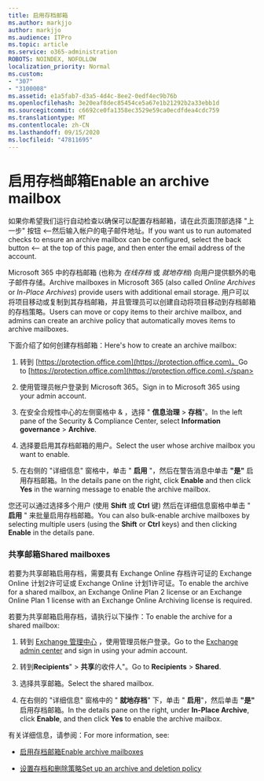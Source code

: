 ```yaml
---
title: 启用存档邮箱
ms.author: markjjo
author: markjjo
ms.audience: ITPro
ms.topic: article
ms.service: o365-administration
ROBOTS: NOINDEX, NOFOLLOW
localization_priority: Normal
ms.custom:
- "307"
- "3100008"
ms.assetid: e1a5fab7-d3a5-4d4c-8ee2-0edf4ec9b76b
ms.openlocfilehash: 3e20eaf8dec85454ce5a67e1b21292b2a33ebb1d
ms.sourcegitcommit: c6692ce0fa1358ec3529e59ca0ecdfdea4cdc759
ms.translationtype: MT
ms.contentlocale: zh-CN
ms.lasthandoff: 09/15/2020
ms.locfileid: "47811695"
---
```

# <a name="enable-an-archive-mailbox"></a><span data-ttu-id="c31f3-102">启用存档邮箱</span><span class="sxs-lookup"><span data-stu-id="c31f3-102">Enable an archive mailbox</span></span>

<span data-ttu-id="c31f3-103">如果你希望我们运行自动检查以确保可以配置存档邮箱，请在此页面顶部选择 "上一步" 按钮 <--然后输入帐户的电子邮件地址。</span><span class="sxs-lookup"><span data-stu-id="c31f3-103">If you want us to run automated checks to ensure an archive mailbox can be configured, select the back button <-- at the top of this page, and then enter the email address of the account.</span></span>

<span data-ttu-id="c31f3-104">Microsoft 365 中的存档邮箱 (也称为 *在线存档* 或 *就地存档*) 向用户提供额外的电子邮件存储。</span><span class="sxs-lookup"><span data-stu-id="c31f3-104">Archive mailboxes in Microsoft 365 (also called *Online Archives* or *In-Place Archives*) provide users with additional email storage.</span></span> <span data-ttu-id="c31f3-105">用户可以将项目移动或复制到其存档邮箱，并且管理员可以创建自动将项目移动到存档邮箱的存档策略。</span><span class="sxs-lookup"><span data-stu-id="c31f3-105">Users can move or copy items to their archive mailbox, and admins can create an archive policy that automatically moves items to archive mailboxes.</span></span>
  
<span data-ttu-id="c31f3-106">下面介绍了如何创建存档邮箱：</span><span class="sxs-lookup"><span data-stu-id="c31f3-106">Here's how to create an archive mailbox:</span></span>
  
1. <span data-ttu-id="c31f3-107">转到 [https://protection.office.com](https://protection.office.com)。</span><span class="sxs-lookup"><span data-stu-id="c31f3-107">Go to [https://protection.office.com](https://protection.office.com).</span></span>

2. <span data-ttu-id="c31f3-108">使用管理员帐户登录到 Microsoft 365。</span><span class="sxs-lookup"><span data-stu-id="c31f3-108">Sign in to Microsoft 365 using your admin account.</span></span>

3. <span data-ttu-id="c31f3-109">在安全合规性中心的左侧窗格中 &amp; ，选择 " **信息治理** \> **存档**"。</span><span class="sxs-lookup"><span data-stu-id="c31f3-109">In the left pane of the Security &amp; Compliance Center, select **Information governance** \> **Archive**.</span></span>

4. <span data-ttu-id="c31f3-110">选择要启用其存档邮箱的用户。</span><span class="sxs-lookup"><span data-stu-id="c31f3-110">Select the user whose archive mailbox you want to enable.</span></span>

5. <span data-ttu-id="c31f3-111">在右侧的 "详细信息" 窗格中，单击 " **启用** "，然后在警告消息中单击 **"是"** 启用存档邮箱。</span><span class="sxs-lookup"><span data-stu-id="c31f3-111">In the details pane on the right, click **Enable** and then click **Yes** in the warning message to enable the archive mailbox.</span></span>

<span data-ttu-id="c31f3-112">您还可以通过选择多个用户 (使用 **Shift** 或 **Ctrl** 键) 然后在详细信息窗格中单击 " **启用** " 来批量启用存档邮箱。</span><span class="sxs-lookup"><span data-stu-id="c31f3-112">You can also bulk-enable archive mailboxes by selecting multiple users (using the **Shift** or **Ctrl** keys) and then clicking **Enable** in the details pane.</span></span>
  
### <a name="shared-mailboxes"></a><span data-ttu-id="c31f3-113">共享邮箱</span><span class="sxs-lookup"><span data-stu-id="c31f3-113">Shared mailboxes</span></span>

<span data-ttu-id="c31f3-114">若要为共享邮箱启用存档，需要具有 Exchange Online 存档许可证的 Exchange Online 计划2许可证或 Exchange Online 计划1许可证。</span><span class="sxs-lookup"><span data-stu-id="c31f3-114">To enable the archive for a shared mailbox, an Exchange Online Plan 2 license or an Exchange Online Plan 1 license with an Exchange Online Archiving license is required.</span></span>  

<span data-ttu-id="c31f3-115">若要为共享邮箱启用存档，请执行以下操作：</span><span class="sxs-lookup"><span data-stu-id="c31f3-115">To enable the archive for a shared mailbox:</span></span>

1. <span data-ttu-id="c31f3-116">转到 [Exchange 管理中心](https://outlook.office365.com/ecp) ，使用管理员帐户登录。</span><span class="sxs-lookup"><span data-stu-id="c31f3-116">Go to the [Exchange admin center](https://outlook.office365.com/ecp) and sign in using your admin account.</span></span>

2. <span data-ttu-id="c31f3-117">转到**Recipients**"  >  **共享**的收件人"。</span><span class="sxs-lookup"><span data-stu-id="c31f3-117">Go to **Recipients** > **Shared**.</span></span>

3. <span data-ttu-id="c31f3-118">选择共享邮箱。</span><span class="sxs-lookup"><span data-stu-id="c31f3-118">Select the shared mailbox.</span></span>

4. <span data-ttu-id="c31f3-119">在右侧的 "详细信息" 窗格中的 " **就地存档**" 下，单击 " **启用**"，然后单击 **"是"** 启用存档邮箱。</span><span class="sxs-lookup"><span data-stu-id="c31f3-119">In the details pane on the right, under **In-Place Archive**, click **Enable**, and then click **Yes** to enable the archive mailbox.</span></span>

<span data-ttu-id="c31f3-120">有关详细信息，请参阅：</span><span class="sxs-lookup"><span data-stu-id="c31f3-120">For more information, see:</span></span>
  
- [<span data-ttu-id="c31f3-121">启用存档邮箱</span><span class="sxs-lookup"><span data-stu-id="c31f3-121">Enable archive mailboxes</span></span>](https://docs.microsoft.com/microsoft-365/compliance/enable-archive-mailboxes)

- [<span data-ttu-id="c31f3-122">设置存档和删除策略</span><span class="sxs-lookup"><span data-stu-id="c31f3-122">Set up an archive and deletion policy</span></span>](https://docs.microsoft.com//office365/securitycompliance/set-up-an-archive-and-deletion-policy-for-mailboxes)
